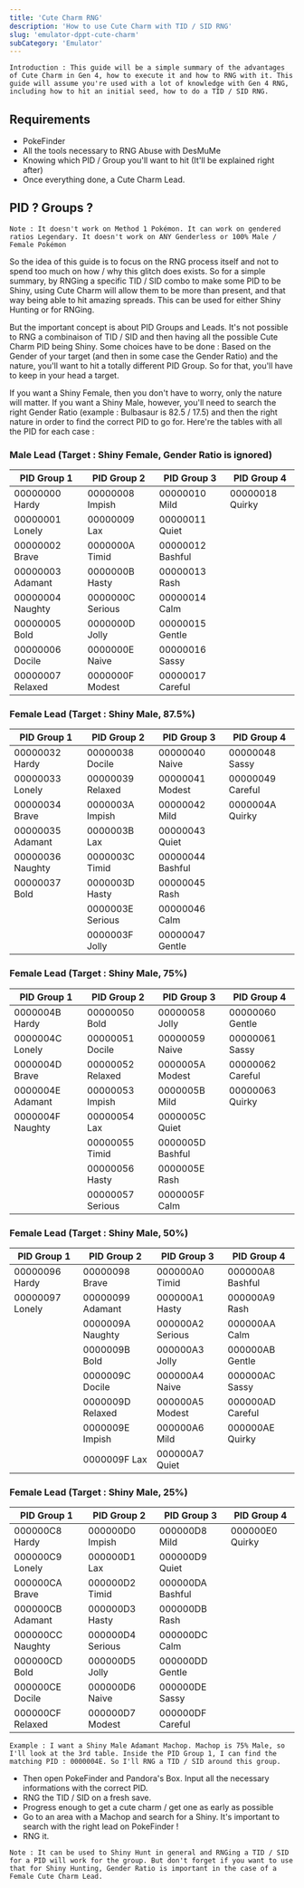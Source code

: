 ```yaml
---
title: 'Cute Charm RNG'
description: 'How to use Cute Charm with TID / SID RNG'
slug: 'emulator-dppt-cute-charm'
subCategory: 'Emulator'
---
```


```
Introduction : This guide will be a simple summary of the advantages of Cute Charm in Gen 4, how to execute it and how to RNG with it. This guide will assume you're used with a lot of knowledge with Gen 4 RNG, including how to hit an initial seed, how to do a TID / SID RNG.
```

## Requirements

- PokeFinder
- All the tools necessary to RNG Abuse with DesMuMe
- Knowing which PID / Group you'll want to hit (It'll be explained right after)
- Once everything done, a Cute Charm Lead.

## PID ? Groups ?

```
Note : It doesn't work on Method 1 Pokémon. It can work on gendered ratios Legendary. It doesn't work on ANY Genderless or 100% Male / Female Pokémon
```

So the idea of this guide is to focus on the RNG process itself and not to spend too much on how / why this glitch does exists. So for a simple summary, by RNGing a specific TID / SID combo to make some PID to be Shiny, using Cute Charm will allow them to be more than present, and that way being able to hit amazing spreads. This can be used for either Shiny Hunting or for RNGing. 

But the important concept is about PID Groups and Leads. It's not possible to RNG a combinaison of TID / SID and then having all the possible Cute Charm PID being Shiny. Some choices have to be done : Based on the Gender of your target (and then in some case the Gender Ratio) and the nature, you'll want to hit a totally different PID Group. So for that, you'll have to keep in your head a target. 

If you want a Shiny Female, then you don't have to worry, only the nature will matter. If you want a Shiny Male, however, you'll need to search the right Gender Ratio (example : Bulbasaur is 82.5 / 17.5) and then the right nature in order to find the correct PID to go for. Here're the tables with all the PID for each case :

### Male Lead (Target : Shiny Female, Gender Ratio is ignored)

| PID Group 1      | PID Group 2     | PID Group 3     | PID Group 4    |
| ---------------- | -----------     | -----------     | -----------    |
| 00000000 Hardy   |00000008 Impish  |00000010 Mild    |00000018 Quirky |
| 00000001 Lonely  |00000009 Lax     |00000011 Quiet   |                |
| 00000002 Brave   |0000000A Timid   |00000012 Bashful |                |
| 00000003 Adamant |0000000B Hasty   |00000013 Rash    |                |
| 00000004 Naughty |0000000C Serious |00000014 Calm    |                |
| 00000005 Bold    |0000000D Jolly   |00000015 Gentle  |                |
| 00000006 Docile  |0000000E Naive   |00000016 Sassy   |                |
| 00000007 Relaxed |0000000F Modest  |00000017 Careful |                |



### Female Lead (Target : Shiny Male, 87.5%)

| PID Group 1      | PID Group 2     | PID Group 3     | PID Group 4     |
| ---------------- | -----------     | -----------     | -----------     |
| 00000032 Hardy   |00000038 Docile  |00000040 Naive   |00000048 Sassy   |
| 00000033 Lonely  |00000039 Relaxed |00000041 Modest  |00000049 Careful |
| 00000034 Brave   |0000003A Impish  |00000042 Mild    |0000004A Quirky  |
| 00000035 Adamant |0000003B Lax     |00000043 Quiet   |                 |
| 00000036 Naughty |0000003C Timid   |00000044 Bashful |                 |
| 00000037 Bold    |0000003D Hasty   |00000045 Rash    |                 |
|                  |0000003E Serious |00000046 Calm    |                 |
|                  |0000003F Jolly   |00000047 Gentle  |                 |			
		
		
### Female Lead (Target : Shiny Male, 75%)

| PID Group 1      | PID Group 2     | PID Group 3     | PID Group 4     |
| ---------------- | -----------     | -----------     | -----------     |
| 0000004B Hardy   |00000050 Bold    |00000058 Jolly   |00000060 Gentle  |
| 0000004C Lonely  |00000051 Docile  |00000059 Naive   |00000061 Sassy   |
| 0000004D Brave   |00000052 Relaxed |0000005A Modest  |00000062 Careful |
| 0000004E Adamant |00000053 Impish  |0000005B Mild    |00000063 Quirky  |
| 0000004F Naughty |00000054 Lax     |0000005C Quiet   |                 |
|                  |00000055 Timid   |0000005D Bashful |                 |
|                  |00000056 Hasty   |0000005E Rash    |                 |
|                  |00000057 Serious |0000005F Calm    |                 |				
			
### Female Lead (Target : Shiny Male, 50%)

| PID Group 1      | PID Group 2     | PID Group 3     | PID Group 4     |
| ---------------- | -----------     | -----------     | -----------     |
| 00000096 Hardy   |00000098 Brave   |000000A0 Timid   |000000A8 Bashful |
| 00000097 Lonely  |00000099 Adamant |000000A1 Hasty   |000000A9 Rash    |
|                  |0000009A Naughty |000000A2 Serious |000000AA Calm    |
|                  |0000009B Bold    |000000A3 Jolly   |000000AB Gentle  |
|                  |0000009C Docile  |000000A4 Naive   |000000AC Sassy   |
|                  |0000009D Relaxed |000000A5 Modest  |000000AD Careful |
|                  |0000009E Impish  |000000A6 Mild    |000000AE Quirky  |
|                  |0000009F Lax     |000000A7 Quiet   |                 |			
			
			
### Female Lead (Target : Shiny Male, 25%)

| PID Group 1      | PID Group 2     | PID Group 3     | PID Group 4     |
| ---------------- | -----------     | -----------     | -----------     |
| 000000C8 Hardy   |000000D0 Impish  |000000D8 Mild    |000000E0 Quirky  |
| 000000C9 Lonely  |000000D1 Lax     |000000D9 Quiet   |                 |
| 000000CA Brave   |000000D2 Timid   |000000DA Bashful |                 |
| 000000CB Adamant |000000D3 Hasty   |000000DB Rash    |                 |
| 000000CC Naughty |000000D4 Serious |000000DC Calm    |                 |
| 000000CD Bold    |000000D5 Jolly   |000000DD Gentle  |                 |
| 000000CE Docile  |000000D6 Naive   |000000DE Sassy   |                 |
| 000000CF Relaxed |000000D7 Modest  |000000DF Careful |                 |	

```
Example : I want a Shiny Male Adamant Machop. Machop is 75% Male, so I'll look at the 3rd table. Inside the PID Group 1, I can find the matching PID : 0000004E. So I'll RNG a TID / SID around this group.
```

* Then open PokeFinder and Pandora's Box. Input all the necessary informations with the correct PID.
* RNG the TID / SID on a fresh save.
* Progress enough to get a cute charm / get one as early as possible
* Go to an area with a Machop and search for a Shiny. It's important to search with the right lead on PokeFinder !
* RNG it.

```
Note : It can be used to Shiny Hunt in general and RNGing a TID / SID for a PID will work for the group. But don't forget if you want to use that for Shiny Hunting, Gender Ratio is important in the case of a Female Cute Charm Lead.
```
